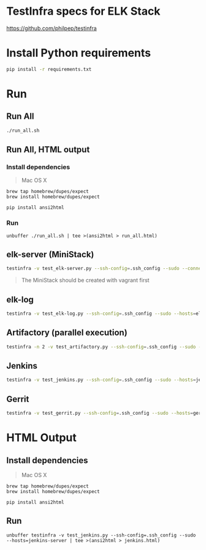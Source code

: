 
# TestInfra specs for ELK Stack

<https://github.com/philpep/testinfra>

# Install Python requirements

~~~bash
pip install -r requirements.txt
~~~

# Run

## Run All

~~~bash
./run_all.sh
~~~

## Run All, HTML output

### Install dependencies

> Mac OS X

~~~
brew tap homebrew/dupes/expect
brew install homebrew/dupes/expect

pip install ansi2html
~~~

### Run

~~~
unbuffer ./run_all.sh | tee >(ansi2html > run_all.html)
~~~

## elk-server (MiniStack)

~~~bash
testinfra -v test_elk-server.py --ssh-config=.ssh_config --sudo --connection=ansible --ansible-inventory=../Vagrantfiles/MiniStack/.vagrant/provisioners/ansible/inventory/vagrant_ansible_inventory --hosts='elk-server'
~~~

> The MiniStack should be created with vagrant first

## elk-log

~~~bash
testinfra -v test_elk-log.py --ssh-config=.ssh_config --sudo --hosts=elk-log
~~~

## Artifactory (parallel execution)

~~~bash
testinfra -n 2 -v test_artifactory.py --ssh-config=.ssh_config --sudo --hosts=art01
~~~

## Jenkins

~~~bash
testinfra -v test_jenkins.py --ssh-config=.ssh_config --sudo --hosts=jenkins-server
~~~

## Gerrit

~~~bash
testinfra -v test_gerrit.py --ssh-config=.ssh_config --sudo --hosts=gerrit-server
~~~

# HTML Output

## Install dependencies

> Mac OS X

~~~
brew tap homebrew/dupes/expect
brew install homebrew/dupes/expect

pip install ansi2html
~~~

## Run

~~~
unbuffer testinfra -v test_jenkins.py --ssh-config=.ssh_config --sudo --hosts=jenkins-server | tee >(ansi2html > jenkins.html)
~~~
